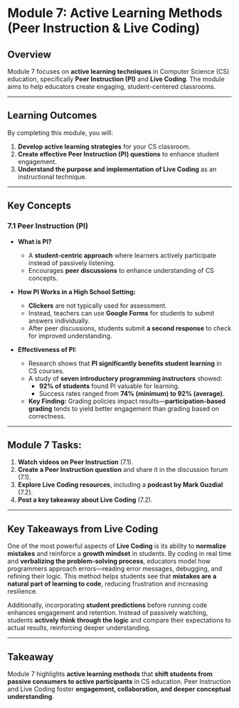 # **Module 7: Active Learning Methods (Peer Instruction & Live Coding)**

## **Overview**  
Module 7 focuses on **active learning techniques** in Computer Science (CS) education, specifically **Peer Instruction (PI)** and **Live Coding**. The module aims to help educators create engaging, student-centered classrooms.

---

## **Learning Outcomes**  
By completing this module, you will:  
1. **Develop active learning strategies** for your CS classroom.  
2. **Create effective Peer Instruction (PI) questions** to enhance student engagement.  
3. **Understand the purpose and implementation of Live Coding** as an instructional technique.  

---

## **Key Concepts**

### **7.1 Peer Instruction (PI)**  
- **What is PI?**  
  - A **student-centric approach** where learners actively participate instead of passively listening.  
  - Encourages **peer discussions** to enhance understanding of CS concepts.  

- **How PI Works in a High School Setting:**  
  - **Clickers** are not typically used for assessment.  
  - Instead, teachers can use **Google Forms** for students to submit answers individually.  
  - After peer discussions, students submit **a second response** to check for improved understanding.  

- **Effectiveness of PI:**  
  - Research shows that **PI significantly benefits student learning** in CS courses.  
  - A study of **seven introductory programming instructors** showed:  
    - **92% of students** found PI valuable for learning.  
    - Success rates ranged from **74% (minimum) to 92% (average)**.  
  - **Key Finding:** Grading policies impact results—**participation-based grading** tends to yield better engagement than grading based on correctness.

---

## **Module 7 Tasks:**  
1. **Watch videos on Peer Instruction** (7.1).  
2. **Create a Peer Instruction question** and share it in the discussion forum (7.1).  
3. **Explore Live Coding resources**, including a **podcast by Mark Guzdial** (7.2).  
4. **Post a key takeaway about Live Coding** (7.2).

---

## **Key Takeaways from Live Coding**  
One of the most powerful aspects of **Live Coding** is its ability to **normalize mistakes** and reinforce a **growth mindset** in students. By coding in real time and **verbalizing the problem-solving process**, educators model how programmers approach errors—reading error messages, debugging, and refining their logic. This method helps students see that **mistakes are a natural part of learning to code**, reducing frustration and increasing resilience.  

Additionally, incorporating **student predictions** before running code enhances engagement and retention. Instead of passively watching, students **actively think through the logic** and compare their expectations to actual results, reinforcing deeper understanding.  

---

## **Takeaway**  
Module 7 highlights **active learning methods** that **shift students from passive consumers to active participants** in CS education. Peer Instruction and Live Coding foster **engagement, collaboration, and deeper conceptual understanding**.
